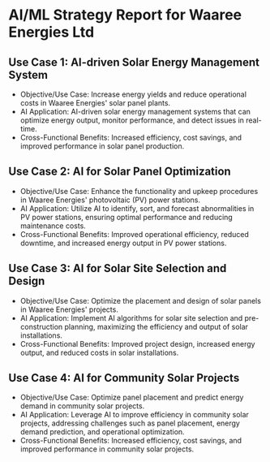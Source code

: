 # AI/ML Strategy Report for Waaree Energies Ltd

## Use Case 1: AI-driven Solar Energy Management System
- Objective/Use Case: Increase energy yields and reduce operational costs in Waaree Energies' solar panel plants.
- AI Application: AI-driven solar energy management systems that can optimize energy output, monitor performance, and detect issues in real-time.
- Cross-Functional Benefits: Increased efficiency, cost savings, and improved performance in solar panel production.

## Use Case 2: AI for Solar Panel Optimization
- Objective/Use Case: Enhance the functionality and upkeep procedures in Waaree Energies' photovoltaic (PV) power stations.
- AI Application: Utilize AI to identify, sort, and forecast abnormalities in PV power stations, ensuring optimal performance and reducing maintenance costs.
- Cross-Functional Benefits: Improved operational efficiency, reduced downtime, and increased energy output in PV power stations.

## Use Case 3: AI for Solar Site Selection and Design
- Objective/Use Case: Optimize the placement and design of solar panels in Waaree Energies' projects.
- AI Application: Implement AI algorithms for solar site selection and pre-construction planning, maximizing the efficiency and output of solar installations.
- Cross-Functional Benefits: Improved project design, increased energy output, and reduced costs in solar installations.

## Use Case 4: AI for Community Solar Projects
- Objective/Use Case: Optimize panel placement and predict energy demand in community solar projects.
- AI Application: Leverage AI to improve efficiency in community solar projects, addressing challenges such as panel placement, energy demand prediction, and operational optimization.
- Cross-Functional Benefits: Increased efficiency, cost savings, and improved performance in community solar projects.